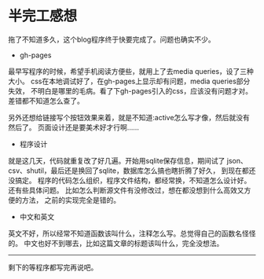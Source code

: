 <!--
Title: 半完工感想
Category: thought
Tag: gh-pages
-->

# 半完工感想

拖了不知道多久，这个blog程序终于快要完成了。问题也确实不少。

- gh-pages

最早写程序的时候，希望手机阅读方便些，就用上了去media queries，设了三种大小。
css在本地调试好了，在gh-pages上显示却有问题，media queries部分失效，
不明白是哪里的毛病。看了下gh-pages引入的css，应该没有问题才对。
差错都不知道怎么查了。

另外还想给链接写个按钮效果来着，就是不知道:active怎么写才像，然后就没有然后了。
页面设计还是要美术好才行啊……

- 程序设计

就是这几天，代码就重复改了好几遍。开始用sqlite保存信息，期间试了
json、csv、shutil，最后还是换回了sqlite，数据库怎么搞也瞎折腾了好久，
到现在都还没搞定。
程序的代码怎么组织，程序文件结构，都经常换，不知道怎么设计好。
还有些具体问题。
比如怎么判断源文件有没修改过，想在都没想到什么高效又方便的方法，
之前的实现完全是错的。

- 中文和英文

英文不好，所以经常不知道函数该叫什么，注释怎么写。总觉得自己的函数名怪怪的。
中文也好不到哪去，比如这篇文章的标题该叫什么，完全没想法。

------

剩下的等程序都写完再说吧。

